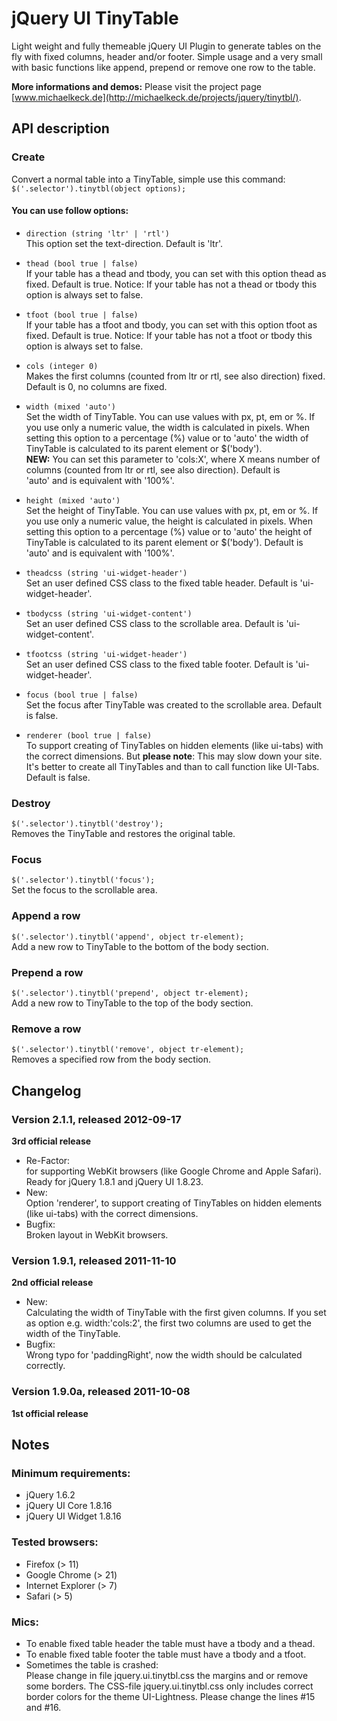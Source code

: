 jQuery UI TinyTable
===========================================================================

Light weight and fully themeable jQuery UI Plugin to generate tables on the
fly with fixed columns, header and/or footer.  Simple usage and a very small
with basic functions like append, prepend or remove one row to the table.  

__More informations and demos:__
Please visit the project page [www.michaelkeck.de](http://michaelkeck.de/projects/jquery/tinytbl/).


API description
---------------------------------------------------------------------------

### Create

Convert a normal table into a TinyTable, simple use this command:  
`$('.selector').tinytbl(object options);`


#### You can use follow options:

- `direction (string 'ltr' | 'rtl')`  
  This option set the text-direction. Default is 'ltr'.  

- `thead (bool true | false)`  
  If your table has a thead and tbody, you can set with this option thead 
  as fixed. Default is true. Notice: If your table has not a thead or 
  tbody this option is always set to false.  

- `tfoot (bool true | false)`  
  If your table has a tfoot and tbody, you can set with this option tfoot 
  as fixed. Default is true. Notice: If your table has not a tfoot or 
  tbody this option is always set to false.  

- `cols (integer 0)`  
  Makes the first columns (counted from ltr or rtl, see also direction) 
  fixed. Default is 0, no columns are fixed. 

- `width (mixed 'auto')`  
  Set the width of TinyTable. You can use values with px, pt, em or %. 
  If you use only a numeric value,  the width is calculated in pixels. 
  When setting this option to a percentage (%) value or to 'auto' the 
  width of TinyTable is calculated to its parent element or $('body').  
  __NEW:__ You can set this parameter to 'cols:X', where X means number of 
  columns (counted from ltr or rtl,  see also direction). Default is  
  'auto' and is equivalent with '100%'.  

- `height (mixed 'auto')`  
  Set the height of TinyTable. You can use values with px, pt, em or %. 
  If you use only a numeric value, the height is calculated in pixels. 
  When setting this option to a percentage (%) value or to 'auto' the 
  height of TinyTable is calculated to its parent element or $('body'). 
  Default is 'auto' and is equivalent with '100%'.  

- `theadcss (string 'ui-widget-header')`  
  Set an user defined CSS class to the fixed table header. Default is 
  'ui-widget-header'.  

- `tbodycss (string 'ui-widget-content')`  
  Set an user defined CSS class to the scrollable area. Default is 
  'ui-widget-content'.  

- `tfootcss (string 'ui-widget-header')`  
  Set an user defined CSS class to the fixed table footer. Default 
  is 'ui-widget-header'.  

- `focus (bool true | false)`  
  Set the focus after TinyTable was created to the scrollable area. 
  Default is false.  

- `renderer (bool true | false)`  
  To support creating of TinyTables on hidden elements (like ui-tabs) 
  with the correct dimensions. But __please note__: This may slow down 
  your site. It's better to create all TinyTables and than to call 
  function like UI-Tabs. Default is false.  


### Destroy

`$('.selector').tinytbl('destroy');`  
Removes the TinyTable and restores the original table.  


### Focus

`$('.selector').tinytbl('focus');`  
Set the focus to the scrollable area.  


### Append a row

`$('.selector').tinytbl('append', object tr-element);`  
Add a new row to TinyTable to the bottom of the body section.  


### Prepend a row

`$('.selector').tinytbl('prepend', object tr-element);`  
Add a new row to TinyTable to the top of the body section.  


### Remove a row

`$('.selector').tinytbl('remove', object tr-element);`  
Removes a specified row from the body section.  



Changelog
---------------------------------------------------------------------------

### Version 2.1.1, released 2012-09-17
__3rd official release__  
- Re-Factor:  
  for supporting WebKit browsers (like Google Chrome and Apple Safari).  
  Ready for jQuery 1.8.1 and jQuery UI 1.8.23.  
- New:  
  Option 'renderer', to support creating of TinyTables on hidden elements (like ui-tabs) with the correct dimensions.  
- Bugfix:  
  Broken layout in WebKit browsers.  

### Version 1.9.1, released 2011-11-10
__2nd official release__  
- New:  
  Calculating the width of TinyTable with the first given columns. If you set as option e.g. width:'cols:2', the first two columns are used to get the width of the TinyTable.  
- Bugfix:  
  Wrong typo for 'paddingRight', now the width should be calculated correctly.  

### Version 1.9.0a, released 2011-10-08
__1st official release__  

Notes
---------------------------------------------------------------------------

### Minimum requirements:
- jQuery 1.6.2  
- jQuery UI Core 1.8.16  
- jQuery UI Widget 1.8.16  

### Tested browsers:
- Firefox (> 11)  
- Google Chrome (> 21)  
- Internet Explorer (> 7)  
- Safari (> 5)  

### Mics:
- To enable fixed table header the table must have a tbody and a thead.  
- To enable fixed table footer the table must have a tbody and a tfoot.  
- Sometimes the table is crashed:  
  Please change in file jquery.ui.tinytbl.css the margins and or remove some 
  borders.  The CSS-file jquery.ui.tinytbl.css only includes correct border 
  colors for the theme UI-Lightness. Please change the lines #15 and #16.  

  
  
